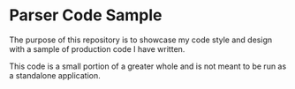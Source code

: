# Parser Code Sample

The purpose of this repository is to showcase my code style and design with a sample of production code I have written.

This code is a small portion of a greater whole and is not meant to be run as a standalone application.
